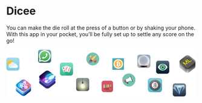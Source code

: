 # Dicee

You can make the die roll at the press of a button or by shaking your phone. With this app in your pocket, you’ll be fully set up to settle any score on the go!

![End Banner](Documentation/readme-end-banner.png)


